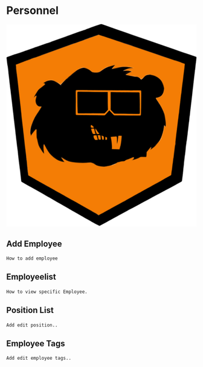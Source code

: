 # Personnel
![Screenshot](img/beaver.jpg)
## Add Employee
	How to add employee
## Employeelist
	How to view specific Employee.
## Position List
	Add edit position..
## Employee Tags
	Add edit employee tags..

